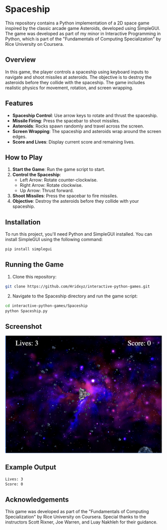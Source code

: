 # Spaceship

This repository contains a Python implementation of a 2D space game inspired by the classic arcade game Asteroids, developed using SimpleGUI. The game was developed as part of my minor in Interactive Programming in Python, which is part of the "Fundamentals of Computing Specialization" by Rice University on Coursera.

## Overview

In this game, the player controls a spaceship using keyboard inputs to navigate and shoot missiles at asteroids. The objective is to destroy the asteroids before they collide with the spaceship. The game includes realistic physics for movement, rotation, and screen wrapping.

## Features

- **Spaceship Control**: Use arrow keys to rotate and thrust the spaceship.
- **Missile Firing**: Press the spacebar to shoot missiles.
- **Asteroids**: Rocks spawn randomly and travel across the screen.
- **Screen Wrapping**: The spaceship and asteroids wrap around the screen edges.
- **Score and Lives**: Display current score and remaining lives.

## How to Play

1. **Start the Game**: Run the game script to start.
2. **Control the Spaceship**:
   - Left Arrow: Rotate counter-clockwise.
   - Right Arrow: Rotate clockwise.
   - Up Arrow: Thrust forward.
3. **Shoot Missiles**: Press the spacebar to fire missiles.
4. **Objective**: Destroy the asteroids before they collide with your spaceship.

## Installation

To run this project, you'll need Python and SimpleGUI installed. You can install SimpleGUI using the following command:

```sh
pip install simplegui
```

## Running the Game

1. Clone this repository:

```sh
git clone https://github.com/Hridxyz/interactive-python-games.git
```

2. Navigate to the Spaceship directory and run the game script:

```sh
cd interactive-python-games/Spaceship
python Spaceship.py
```

## Screenshot

![Spaceship Game Screenshot](SpaceshipGame.png)

## Example Output

```plaintext
Lives: 3
Score: 0
```

## Acknowledgements

This game was developed as part of the "Fundamentals of Computing Specialization" by Rice University on Coursera. Special thanks to the instructors Scott Rixner, Joe Warren, and Luay Nakhleh for their guidance.

